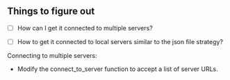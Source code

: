 
## Things to figure out

- [ ] How can I get it connected to multiple servers?
- [ ] How to get it connected to local servers similar to the json file strategy?



Connecting to multiple servers:

- Modify the connect_to_server function to accept a list of server URLs.



